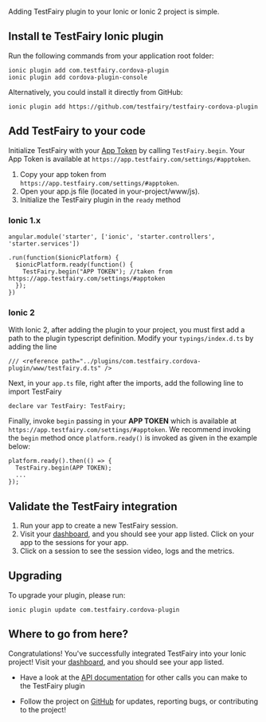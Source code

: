 Adding TestFairy plugin to your Ionic or Ionic 2 project is simple. 

## Install te TestFairy Ionic plugin

Run the following commands from your application root folder:

```
ionic plugin add com.testfairy.cordova-plugin
ionic plugin add cordova-plugin-console
```

Alternatively, you could install it directly from GitHub:

```
ionic plugin add https://github.com/testfairy/testfairy-cordova-plugin
```

## Add TestFairy to your code

Initialize TestFairy with your [App Token](https://app.testfairy.com/settings/#apptoken) by calling `TestFairy.begin`. 
Your App Token is available at `https://app.testfairy.com/settings/#apptoken`.

1. Copy your app token from `https://app.testfairy.com/settings/#apptoken`.
2. Open your app.js file (located in your-project/www/js).
3. Initialize the TestFairy plugin in the `ready` method

### Ionic 1.x

```
angular.module('starter', ['ionic', 'starter.controllers', 'starter.services'])

.run(function($ionicPlatform) {
  $ionicPlatform.ready(function() {
    TestFairy.begin("APP TOKEN"); //taken from https://app.testfairy.com/settings/#apptoken 
  });
})
```

### Ionic 2

With Ionic 2, after adding the plugin to your project, you must first add a path to the plugin typescript definition. Modify your `typings/index.d.ts` by adding the line

```
/// <reference path="../plugins/com.testfairy.cordova-plugin/www/testfairy.d.ts" />
```

Next, in your `app.ts` file, right after the imports, add the following line to import TestFairy

```
declare var TestFairy: TestFairy;
```

Finally, invoke `begin` passing in your **APP TOKEN** which is available at `https://app.testfairy.com/settings/#apptoken`. We recommend invoking the `begin` method once `platform.ready()` is invoked as given in the example below:

```
platform.ready().then(() => {
  TestFairy.begin(APP TOKEN);
  ...
});
```

## Validate the TestFairy integration
1. Run your app to create a new TestFairy session.
2. Visit your [dashboard](http://app.testfairy.com/), and you should see your app listed. Click on your app to the sessions for your app.
3. Click on a session to see the session video, logs and the metrics.

## Upgrading

To upgrade your plugin, please run:

```
ionic plugin update com.testfairy.cordova-plugin
```

## Where to go from here?

Congratulations! You've successfully integrated TestFairy into your Ionic project! Visit your [dashboard](http://app.testfairy.com/), and you should see your app listed.

* Have a look at the [API documentation](https://github.com/testfairy/testfairy-cordova-plugin/blob/master/www/testfairy.js) for other calls you can make to the TestFairy plugin

* Follow the project on [GitHub](https://github.com/testfairy/testfairy-cordova-plugin) for updates, reporting bugs, or contributing to the project!
 
